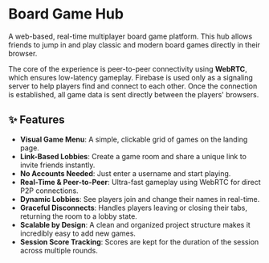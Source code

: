 # Board Game Hub

A web-based, real-time multiplayer board game platform. This hub allows friends to jump in and play classic and modern board games directly in their browser.

The core of the experience is peer-to-peer connectivity using **WebRTC**, which ensures low-latency gameplay. Firebase is used only as a signaling server to help players find and connect to each other. Once the connection is established, all game data is sent directly between the players' browsers.

## ✨ Features

- **Visual Game Menu**: A simple, clickable grid of games on the landing page.
- **Link-Based Lobbies**: Create a game room and share a unique link to invite friends instantly.
- **No Accounts Needed**: Just enter a username and start playing.
- **Real-Time & Peer-to-Peer**: Ultra-fast gameplay using WebRTC for direct P2P connections.
- **Dynamic Lobbies**: See players join and change their names in real-time.
- **Graceful Disconnects**: Handles players leaving or closing their tabs, returning the room to a lobby state.
- **Scalable by Design**: A clean and organized project structure makes it incredibly easy to add new games.
- **Session Score Tracking**: Scores are kept for the duration of the session across multiple rounds.
